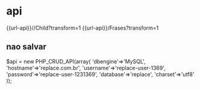 # api
{{url-api}}//Child?transform=1
{{url-api}}/Frases?transform=1

## nao salvar
$api = new PHP_CRUD_API(array(
	'dbengine'=>'MySQL',
	'hostname'=>'replace.com.br',
	'username'=>'replace-user-1369',
	'password'=>'replace-user-1231369',
	'database'=>'replace',
	'charset'=>'utf8'
));